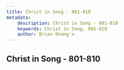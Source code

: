 ```yaml
---
title: Christ in Song - 801-810
metadata:
    description: Christ in Song - 801-810
    keywords: Christ in Song, 801-810
    author: Brian Onang'o
---
```



## Christ in Song - 801-810
  
